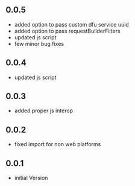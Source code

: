 ## 0.0.5

- added option to pass custom dfu service uuid
- added option to pass requestBuilderFilters
- updated js script
- few minor bug fixes

## 0.0.4

- updated js script

## 0.0.3

- added proper js interop

## 0.0.2

- fixed import for non web platforms

## 0.0.1

- initial Version
